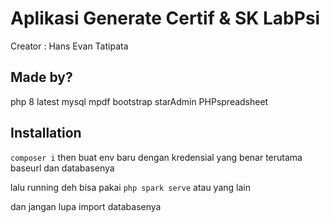 # Aplikasi Generate Certif & SK LabPsi

Creator : Hans Evan Tatipata

## Made by?

php 8 latest
mysql
mpdf
bootstrap
starAdmin
PHPspreadsheet

## Installation 

`composer i` then buat env baru dengan kredensial yang benar terutama baseurl dan databasenya

lalu running deh bisa pakai `php spark serve` atau yang lain

dan jangan lupa import databasenya
